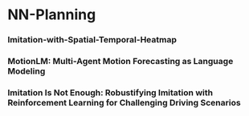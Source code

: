 # NN-Planning
### Imitation-with-Spatial-Temporal-Heatmap
### MotionLM: Multi-Agent Motion Forecasting as Language Modeling
### Imitation Is Not Enough: Robustifying Imitation with Reinforcement Learning for Challenging Driving Scenarios

